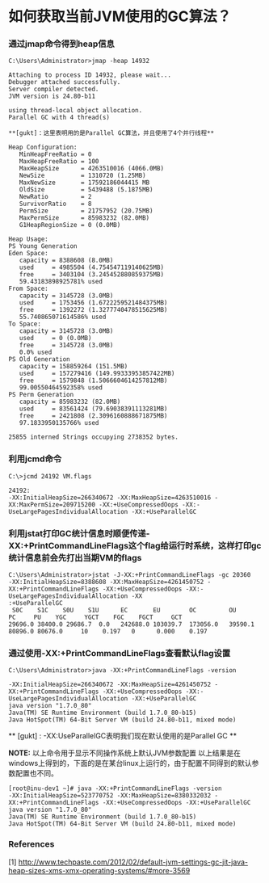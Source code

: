 # 如何获取当前JVM使用的GC算法？

### 通过jmap命令得到heap信息

`C:\Users\Administrator>jmap -heap 14932`

```
Attaching to process ID 14932, please wait...
Debugger attached successfully.
Server compiler detected.
JVM version is 24.80-b11

using thread-local object allocation.
Parallel GC with 4 thread(s)

**[gukt]：这里表明用的是Parallel GC算法，并且使用了4个并行线程**

Heap Configuration:
   MinHeapFreeRatio = 0
   MaxHeapFreeRatio = 100
   MaxHeapSize      = 4263510016 (4066.0MB)
   NewSize          = 1310720 (1.25MB)
   MaxNewSize       = 17592186044415 MB
   OldSize          = 5439488 (5.1875MB)
   NewRatio         = 2
   SurvivorRatio    = 8
   PermSize         = 21757952 (20.75MB)
   MaxPermSize      = 85983232 (82.0MB)
   G1HeapRegionSize = 0 (0.0MB)

Heap Usage:
PS Young Generation
Eden Space:
   capacity = 8388608 (8.0MB)
   used     = 4985504 (4.754547119140625MB)
   free     = 3403104 (3.245452880859375MB)
   59.43183898925781% used
From Space:
   capacity = 3145728 (3.0MB)
   used     = 1753456 (1.6722259521484375MB)
   free     = 1392272 (1.3277740478515625MB)
   55.740865071614586% used
To Space:
   capacity = 3145728 (3.0MB)
   used     = 0 (0.0MB)
   free     = 3145728 (3.0MB)
   0.0% used
PS Old Generation
   capacity = 158859264 (151.5MB)
   used     = 157279416 (149.99333953857422MB)
   free     = 1579848 (1.5066604614257812MB)
   99.00550464592358% used
PS Perm Generation
   capacity = 85983232 (82.0MB)
   used     = 83561424 (79.69038391113281MB)
   free     = 2421808 (2.3096160888671875MB)
   97.1833950135766% used

25855 interned Strings occupying 2738352 bytes.
```

### 利用jcmd命令

`C:\>jcmd 24192 VM.flags`

```
24192:
-XX:InitialHeapSize=266340672 -XX:MaxHeapSize=4263510016 -XX:MaxPermSize=209715200 -XX:+UseCompressedOops -XX:-UseLargePagesIndividualAllocation -XX:+UseParallelGC
```

### 利用jstat打印GC统计信息时顺便传递-XX:+PrintCommandLineFlags这个flag给运行时系统，这样打印gc统计信息前会先打出当期VM的flags

```
C:\Users\Administrator>jstat -J-XX:+PrintCommandLineFlags -gc 20360
-XX:InitialHeapSize=8388608 -XX:MaxHeapSize=4261450752 -XX:+PrintCommandLineFlags -XX:+UseCompressedOops -XX:-UseLargePagesIndividualAllocation -XX
:+UseParallelGC
 S0C    S1C    S0U    S1U      EC       EU        OC         OU       PC     PU    YGC     YGCT    FGC    FGCT     GCT
29696.0 38400.0 29686.7  0.0   242688.0 103039.7  173056.0   39590.1   80896.0 80676.0     10    0.197   0      0.000    0.197
```

### 通过使用-XX:+PrintCommandLineFlags查看默认flag设置

`C:\Users\Administrator>java -XX:+PrintCommandLineFlags -version`

```
-XX:InitialHeapSize=266340672 -XX:MaxHeapSize=4261450752 -XX:+PrintCommandLineFlags -XX:+UseCompressedOops -XX:-UseLargePagesIndividualAllocation -XX:+UseParallelGC
java version "1.7.0_80"
Java(TM) SE Runtime Environment (build 1.7.0_80-b15)
Java HotSpot(TM) 64-Bit Server VM (build 24.80-b11, mixed mode)
```

** [gukt] :  -XX:UseParallelGC表明我们现在默认使用的是Parallel GC **

**NOTE:**
以上命令用于显示不同操作系统上默认JVM参数配置
以上结果是在windows上得到的，下面的是在某台linux上运行的，由于配置不同得到的默认参数配置也不同。

```
[root@inu-dev1 ~]# java -XX:+PrintCommandLineFlags -version
-XX:InitialHeapSize=523770752 -XX:MaxHeapSize=8380332032 -XX:+PrintCommandLineFlags -XX:+UseCompressedOops -XX:+UseParallelGC
java version "1.7.0_80"
Java(TM) SE Runtime Environment (build 1.7.0_80-b15)
Java HotSpot(TM) 64-Bit Server VM (build 24.80-b11, mixed mode)
```

### References

[1] http://www.techpaste.com/2012/02/default-jvm-settings-gc-jit-java-heap-sizes-xms-xmx-operating-systems/#more-3569
